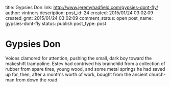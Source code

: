 title: Gypsies Don
link: http://www.jeremyhadfield.com/gypsies-dont-fly/
author: vintners
description: 
post_id: 24
created: 2015/01/24 03:02:09
created_gmt: 2015/01/24 03:02:09
comment_status: open
post_name: gypsies-dont-fly
status: publish
post_type: post

# Gypsies Don

Voices clamored for attention, pushing the small, dark boy toward the makeshift trampoline. Estev had contrived his brainchild from a collection of rubber from spare tires, young wood, and some metal springs he had saved up for, then, after a month's worth of work, bought from the ancient church-man from down the road.